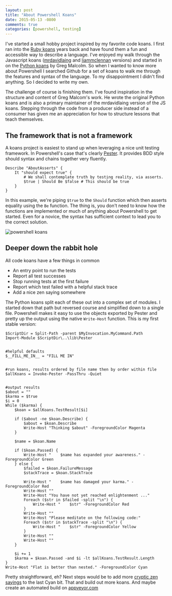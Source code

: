 ```yaml
---
layout: post
title: "About Powershell Koans"
date: 2015-05-13 -0800
comments: true
categories: [powershell, testing]
---
```


I've started a small hobby project inspired by my favorite code koans.  I first ran into the [Ruby koans](http://rubykoans.com/) years back and have found them a fun and accessible way to describe a language.  I've enjoyed my walk through the Javascript koans ([mrdavidlaing](https://github.com/mrdavidlaing/javascript-koans) and [liammclennan](https://github.com/liammclennan/JavaScript-Koans) versions) and started in on the [Python koans](https://github.com/gregmalcolm/python_koans) by Greg Malcolm.  So when I wanted to know more about Powershell I searched Github for a set of koans to walk me through the features and syntax of the language.  To my disappointment I didn't find anything.  So I decided to write my own.

The challenge of course is finishing them.  I've found inspiration in the structure and content of Greg Malcom's work.  He wrote the original Python koans and is also a primary maintainer of the mrdavidlaing version of the JS koans.  Stepping through the code from a producer side instead of a consumer has given me an appreciation for how to structure lessons that teach themselves.

The framework that is not a framework
-------

A koans project is easiest to stand up when leveraging a nice unit testing framework.  In Powershell's case that's clearly [Pester](https://github.com/pester/Pester).  It provides BDD style should syntax and chains together very fluently.

	Describe "AboutAsserts" {
		It "should expect true" {
			# We shall contemplate truth by testing reality, via asserts.
			$true | Should Be $false # This should be true
		}
	}

In this example, we're piping `$true` to the `Should` function which then asserts equality using the `Be` function.  The thing is, you don't need to know how the functions are implemented or much of anything about Powershell to get started.  Even for a novice, the syntax has sufficient context to lead you to the correct solution.

![powershell koans](https://johnvantuyl.com/images/content/2015/05/powershell-koans-solutions.png)

Deeper down the rabbit hole
-------

All code koans have a few things in common

 - An entry point to run the tests
 - Report all test successes
 - Stop running tests at the first failure
 - Report which test failed with a helpful stack trace
 - Add a nice zen saying somewhere

The Python koans split each of these out into a complex set of modules.  I started down that path but reversed course and simplified down to a single file.  Powershell makes it easy to use the objects exported by Pester and pretty up the output using the native `Write-Host` function.  This is my first stable version:

	$ScriptDir = Split-Path -parent $MyInvocation.MyCommand.Path
	Import-Module $ScriptDir\..\lib\Pester
	
	
	#helpful defaults
	$__FILL_ME_IN__ = "FILL ME IN"
	
	
	#run koans, results ordered by file name then by order within file
	$allKoans = Invoke-Pester -PassThru -Quiet
	
	
	#output results
	$about = ""
	$karma = $true
	$i = 0
	While ($karma) {
		$koan = $allKoans.TestResult[$i]
		
		if ($about -ne $koan.Describe) {
			$about = $koan.Describe
			Write-Host "Thinking $about" -ForegroundColor Magenta
		}
		
		$name = $koan.Name
		
		if ($koan.Passed) {
			Write-Host "    $name has expanded your awareness." -ForegroundColor Green
		} else {
			$failed = $koan.FailureMessage
			$stackTrace = $koan.StackTrace
			
			Write-Host "    $name has damaged your karma." -ForegroundColor Red
			Write-Host ""
			Write-Host "You have not yet reached enlightenment ..."
			Foreach ($str in $failed -split "\n") {
				Write-Host "    $str" -ForegroundColor Red 
			}  
			Write-Host ""
			Write-Host "Please meditate on the following code:"
			Foreach ($str in $stackTrace -split "\n") {
				Write-Host "    $str" -ForegroundColor Yellow
			}
			Write-Host ""
			Write-Host ""
		}
		
		$i += 1
		$karma = $koan.Passed -and $i -lt $allKoans.TestResult.Length
	}
	Write-Host "Flat is better than nested." -ForegroundColor Cyan

Pretty straightforward, eh?  Next steps would be to add more [cryptic zen sayings](https://github.com/jpvantuyl/python_koans/blob/master/python2/runner/sensei.py) to the last Cyan bit.  That and build out more koans.  And maybe create an automated build on [appveyor.com](http://appveyor.com)
